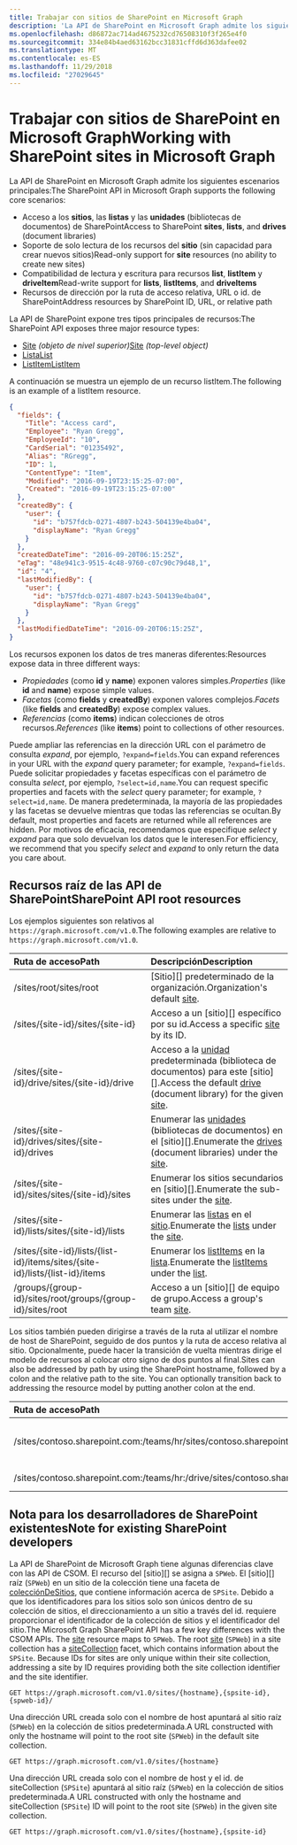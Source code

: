 ```yaml
---
title: Trabajar con sitios de SharePoint en Microsoft Graph
description: 'La API de SharePoint en Microsoft Graph admite los siguientes escenarios principales:'
ms.openlocfilehash: d86872ac714ad4675232cd76508310f3f265e4f0
ms.sourcegitcommit: 334e84b4aed63162bcc31831cffd6d363dafee02
ms.translationtype: MT
ms.contentlocale: es-ES
ms.lasthandoff: 11/29/2018
ms.locfileid: "27029645"
---
```

# <a name="working-with-sharepoint-sites-in-microsoft-graph"></a><span data-ttu-id="513ff-103">Trabajar con sitios de SharePoint en Microsoft Graph</span><span class="sxs-lookup"><span data-stu-id="513ff-103">Working with SharePoint sites in Microsoft Graph</span></span>

<span data-ttu-id="513ff-104">La API de SharePoint en Microsoft Graph admite los siguientes escenarios principales:</span><span class="sxs-lookup"><span data-stu-id="513ff-104">The SharePoint API in Microsoft Graph supports the following core scenarios:</span></span>

* <span data-ttu-id="513ff-105">Acceso a los **sitios**, las **listas** y las **unidades** (bibliotecas de documentos) de SharePoint</span><span class="sxs-lookup"><span data-stu-id="513ff-105">Access to SharePoint **sites**, **lists**, and **drives** (document libraries)</span></span>
* <span data-ttu-id="513ff-106">Soporte de solo lectura de los recursos del **sitio** (sin capacidad para crear nuevos sitios)</span><span class="sxs-lookup"><span data-stu-id="513ff-106">Read-only support for **site** resources (no ability to create new sites)</span></span>
* <span data-ttu-id="513ff-107">Compatibilidad de lectura y escritura para recursos **list**, **listItem** y **driveItem**</span><span class="sxs-lookup"><span data-stu-id="513ff-107">Read-write support for **lists**, **listItems**, and **driveItems**</span></span>
* <span data-ttu-id="513ff-108">Recursos de dirección por la ruta de acceso relativa, URL o id. de SharePoint</span><span class="sxs-lookup"><span data-stu-id="513ff-108">Address resources by SharePoint ID, URL, or relative path</span></span>

<span data-ttu-id="513ff-109">La API de SharePoint expone tres tipos principales de recursos:</span><span class="sxs-lookup"><span data-stu-id="513ff-109">The SharePoint API exposes three major resource types:</span></span>

* <span data-ttu-id="513ff-110">[Site](site.md) _(objeto de nivel superior)_</span><span class="sxs-lookup"><span data-stu-id="513ff-110">[Site](site.md) _(top-level object)_</span></span>
* [<span data-ttu-id="513ff-111">Lista</span><span class="sxs-lookup"><span data-stu-id="513ff-111">List</span></span>](list.md)
* [<span data-ttu-id="513ff-112">ListItem</span><span class="sxs-lookup"><span data-stu-id="513ff-112">ListItem</span></span>](listitem.md)

<span data-ttu-id="513ff-113">A continuación se muestra un ejemplo de un recurso listItem.</span><span class="sxs-lookup"><span data-stu-id="513ff-113">The following is an example of a listItem resource.</span></span>

```json
{
  "fields": {
    "Title": "Access card",
    "Employee": "Ryan Gregg",
    "EmployeeId": "10",
    "CardSerial": "01235492",
    "Alias": "RGregg",
    "ID": 1,
    "ContentType": "Item",
    "Modified": "2016-09-19T23:15:25-07:00",
    "Created": "2016-09-19T23:15:25-07:00"
  },
  "createdBy": {
    "user": {
      "id": "b757fdcb-0271-4807-b243-504139e4ba04",
      "displayName": "Ryan Gregg"
    }
  },
  "createdDateTime": "2016-09-20T06:15:25Z",
  "eTag": "48e941c3-9515-4c48-9760-c07c90c79d48,1",
  "id": "4",
  "lastModifiedBy": {
    "user": {
      "id": "b757fdcb-0271-4807-b243-504139e4ba04",
      "displayName": "Ryan Gregg"
    }
  },
  "lastModifiedDateTime": "2016-09-20T06:15:25Z",
}
```

<span data-ttu-id="513ff-114">Los recursos exponen los datos de tres maneras diferentes:</span><span class="sxs-lookup"><span data-stu-id="513ff-114">Resources expose data in three different ways:</span></span>

* <span data-ttu-id="513ff-115">_Propiedades_ (como **id** y **name**) exponen valores simples.</span><span class="sxs-lookup"><span data-stu-id="513ff-115">_Properties_ (like **id** and **name**) expose simple values.</span></span>
* <span data-ttu-id="513ff-116">_Facetas_ (como **fields** y **createdBy**) exponen valores complejos.</span><span class="sxs-lookup"><span data-stu-id="513ff-116">_Facets_ (like **fields** and **createdBy**) expose complex values.</span></span>
* <span data-ttu-id="513ff-117">_Referencias_ (como **items**) indican colecciones de otros recursos.</span><span class="sxs-lookup"><span data-stu-id="513ff-117">_References_ (like **items**) point to collections of other resources.</span></span>

<span data-ttu-id="513ff-118">Puede ampliar las referencias en la dirección URL con el parámetro de consulta _expand_, por ejemplo, `?expand=fields`.</span><span class="sxs-lookup"><span data-stu-id="513ff-118">You can expand references in your URL with the _expand_ query parameter; for example, `?expand=fields`.</span></span>
<span data-ttu-id="513ff-119">Puede solicitar propiedades y facetas específicas con el parámetro de consulta _select_, por ejemplo, `?select=id,name`.</span><span class="sxs-lookup"><span data-stu-id="513ff-119">You can request specific properties and facets with the _select_ query parameter; for example, `?select=id,name`.</span></span>
<span data-ttu-id="513ff-120">De manera predeterminada, la mayoría de las propiedades y las facetas se devuelve mientras que todas las referencias se ocultan.</span><span class="sxs-lookup"><span data-stu-id="513ff-120">By default, most properties and facets are returned while all references are hidden.</span></span>
<span data-ttu-id="513ff-121">Por motivos de eficacia, recomendamos que especifique _select_ y _expand_ para que solo devuelvan los datos que le interesen.</span><span class="sxs-lookup"><span data-stu-id="513ff-121">For efficiency, we recommend that you specify _select_ and _expand_ to only return the data you care about.</span></span>

## <a name="sharepoint-api-root-resources"></a><span data-ttu-id="513ff-122">Recursos raíz de las API de SharePoint</span><span class="sxs-lookup"><span data-stu-id="513ff-122">SharePoint API root resources</span></span>

<span data-ttu-id="513ff-123">Los ejemplos siguientes son relativos al `https://graph.microsoft.com/v1.0`.</span><span class="sxs-lookup"><span data-stu-id="513ff-123">The following examples are relative to `https://graph.microsoft.com/v1.0`.</span></span>

| <span data-ttu-id="513ff-124">Ruta de acceso</span><span class="sxs-lookup"><span data-stu-id="513ff-124">Path</span></span>                                   | <span data-ttu-id="513ff-125">Descripción</span><span class="sxs-lookup"><span data-stu-id="513ff-125">Description</span></span>
|:---------------------------------------|:------------------------------------
| <span data-ttu-id="513ff-126">/sites/root</span><span class="sxs-lookup"><span data-stu-id="513ff-126">/sites/root</span></span>                            | <span data-ttu-id="513ff-127">[Sitio][] predeterminado de la organización.</span><span class="sxs-lookup"><span data-stu-id="513ff-127">Organization's default [site][].</span></span>
| <span data-ttu-id="513ff-128">/sites/{site-id}</span><span class="sxs-lookup"><span data-stu-id="513ff-128">/sites/{site-id}</span></span>                       | <span data-ttu-id="513ff-129">Acceso a un [sitio][] específico por su id.</span><span class="sxs-lookup"><span data-stu-id="513ff-129">Access a specific [site][] by its ID.</span></span>
| <span data-ttu-id="513ff-130">/sites/{site-id}/drive</span><span class="sxs-lookup"><span data-stu-id="513ff-130">/sites/{site-id}/drive</span></span>                 | <span data-ttu-id="513ff-131">Acceso a la [unidad](drive.md) predeterminada (biblioteca de documentos) para este [sitio][].</span><span class="sxs-lookup"><span data-stu-id="513ff-131">Access the default [drive](drive.md) (document library) for the given [site][].</span></span>
| <span data-ttu-id="513ff-132">/sites/{site-id}/drives</span><span class="sxs-lookup"><span data-stu-id="513ff-132">/sites/{site-id}/drives</span></span>                | <span data-ttu-id="513ff-133">Enumerar las [unidades](drive.md) (bibliotecas de documentos) en el [sitio][].</span><span class="sxs-lookup"><span data-stu-id="513ff-133">Enumerate the [drives](drive.md) (document libraries) under the [site][].</span></span>
| <span data-ttu-id="513ff-134">/sites/{site-id}/sites</span><span class="sxs-lookup"><span data-stu-id="513ff-134">/sites/{site-id}/sites</span></span>                 | <span data-ttu-id="513ff-135">Enumerar los sitios secundarios en [sitio][].</span><span class="sxs-lookup"><span data-stu-id="513ff-135">Enumerate the sub-sites under the [site][].</span></span>
| <span data-ttu-id="513ff-136">/sites/{site-id}/lists</span><span class="sxs-lookup"><span data-stu-id="513ff-136">/sites/{site-id}/lists</span></span>                 | <span data-ttu-id="513ff-137">Enumerar las [listas](list.md) en el [sitio](site.md).</span><span class="sxs-lookup"><span data-stu-id="513ff-137">Enumerate the [lists](list.md) under the [site](site.md).</span></span>
| <span data-ttu-id="513ff-138">/sites/{site-id}/lists/{list-id}/items</span><span class="sxs-lookup"><span data-stu-id="513ff-138">/sites/{site-id}/lists/{list-id}/items</span></span> | <span data-ttu-id="513ff-139">Enumerar los [listItems](listitem.md) en la [lista](list.md).</span><span class="sxs-lookup"><span data-stu-id="513ff-139">Enumerate the [listItems](listitem.md) under the [list](list.md).</span></span>
| <span data-ttu-id="513ff-140">/groups/{group-id}/sites/root</span><span class="sxs-lookup"><span data-stu-id="513ff-140">/groups/{group-id}/sites/root</span></span>          | <span data-ttu-id="513ff-141">Acceso a un [sitio][] de equipo de grupo.</span><span class="sxs-lookup"><span data-stu-id="513ff-141">Access a group's team [site][].</span></span>

<span data-ttu-id="513ff-p102">Los sitios también pueden dirigirse a través de la ruta al utilizar el nombre de host de SharePoint, seguido de dos puntos y la ruta de acceso relativa al sitio. Opcionalmente, puede hacer la transición de vuelta mientras dirige el modelo de recursos al colocar otro signo de dos puntos al final.</span><span class="sxs-lookup"><span data-stu-id="513ff-p102">Sites can also be addressed by path by using the SharePoint hostname, followed by a colon and the relative path to the site. You can optionally transition back to addressing the resource model by putting another colon at the end.</span></span>

| <span data-ttu-id="513ff-144">Ruta de acceso</span><span class="sxs-lookup"><span data-stu-id="513ff-144">Path</span></span>                                           | <span data-ttu-id="513ff-145">Descripción</span><span class="sxs-lookup"><span data-stu-id="513ff-145">Description</span></span>
|:-----------------------------------------------|:-----------------------------------
| <span data-ttu-id="513ff-146">/sites/contoso.sharepoint.com:/teams/hr</span><span class="sxs-lookup"><span data-stu-id="513ff-146">/sites/contoso.sharepoint.com:/teams/hr</span></span>        | <span data-ttu-id="513ff-147">El sitio asociadohttps://contoso.sharepoint.com/teams/hr</span><span class="sxs-lookup"><span data-stu-id="513ff-147">The site associated with https://contoso.sharepoint.com/teams/hr</span></span>
| <span data-ttu-id="513ff-148">/sites/contoso.sharepoint.com:/teams/hr:/drive</span><span class="sxs-lookup"><span data-stu-id="513ff-148">/sites/contoso.sharepoint.com:/teams/hr:/drive</span></span> | <span data-ttu-id="513ff-149">Acceso a la [unidad](drive.md) predeterminada para este sitio.</span><span class="sxs-lookup"><span data-stu-id="513ff-149">Access the default [drive](drive.md) for this site.</span></span>

## <a name="note-for-existing-sharepoint-developers"></a><span data-ttu-id="513ff-150">Nota para los desarrolladores de SharePoint existentes</span><span class="sxs-lookup"><span data-stu-id="513ff-150">Note for existing SharePoint developers</span></span>

<span data-ttu-id="513ff-p103">La API de SharePoint de Microsoft Graph tiene algunas diferencias clave con las API de CSOM. El recurso del [sitio][] se asigna a `SPWeb`. El [sitio][] raíz (`SPWeb`) en un sitio de la colección tiene una faceta de [colecciónDeSitios](sitecollection.md), que contiene información acerca de `SPSite`. Debido a que los identificadores para los sitios solo son únicos dentro de su colección de sitios, el direccionamiento a un sitio a través del id. requiere proporcionar el identificador de la colección de sitios y el identificador del sitio.</span><span class="sxs-lookup"><span data-stu-id="513ff-p103">The Microsoft Graph SharePoint API has a few key differences with the CSOM APIs. The [site][] resource maps to `SPWeb`. The root [site][] (`SPWeb`) in a site collection has a [siteCollection](sitecollection.md) facet, which contains information about the `SPSite`. Because IDs for sites are only unique within their site collection, addressing a site by ID requires providing both the site collection identifier and the site identifier.</span></span>

```http
GET https://graph.microsoft.com/v1.0/sites/{hostname},{spsite-id},{spweb-id}/
```
<span data-ttu-id="513ff-155">Una dirección URL creada solo con el nombre de host apuntará al sitio raíz (`SPWeb`) en la colección de sitios predeterminada.</span><span class="sxs-lookup"><span data-stu-id="513ff-155">A URL constructed with only the hostname will point to the root site (`SPWeb`) in the default site collection.</span></span>

```http
GET https://graph.microsoft.com/v1.0/sites/{hostname}
```

<span data-ttu-id="513ff-156">Una dirección URL creada solo con el nombre de host y el id. de siteCollection (`SPSite`) apuntará al sitio raíz (`SPWeb`) en la colección de sitios predeterminada.</span><span class="sxs-lookup"><span data-stu-id="513ff-156">A URL constructed with only the hostname and siteCollection (`SPSite`) ID will point to the root site (`SPWeb`) in the given site collection.</span></span>

```http
GET https://graph.microsoft.com/v1.0/sites/{hostname},{spsite-id}
```

[site]: site.md
[list]: list.md
[drive]: drive.md
[siteCollection]: sitecollection.md

<!-- {
  "type": "#page.annotation",
  "description": "Getting started programming with the SharePoint API",
  "keywords": "getting started sharepoint rest api programming C# ios android rest http",
  "section": "documentation",
  "tocPath": "Getting Started",
  "tocIndex": -100
} -->
